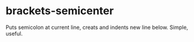 # brackets-semicenter
Puts semicolon at current line, creats and indents new line below. 
Simple, useful.
